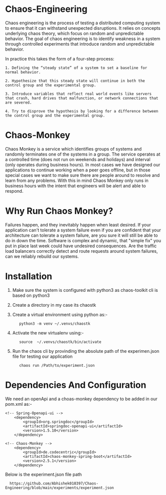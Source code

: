 # Chaos-Engineering

Chaos engineering is the process of testing a distributed computing system to ensure that it can withstand unexpected disruptions. It relies on concepts underlying chaos theory, which focus on random and unpredictable behavior. The goal of chaos engineering is to identify weakness in a system through controlled experiments that introduce random and unpredictable behavior.

In practice this takes the form of a four-step process:

    1. Defining the “steady state” of a system to set a baseline for normal behavior.

    2. Hypothesize that this steady state will continue in both the control group and the experimental group.

    3. Introduce variables that reflect real world events like servers that crash, hard drives that malfunction, or network connections that are severed.

    4. Try to disprove the hypothesis by looking for a difference between the control group and the experimental group.

# Chaos-Monkey

Chaos Monkey is a service which identifies groups of systems and randomly terminates one of the systems in a group. The service operates at a controlled time (does not run on weekends and holidays) and interval (only operates during business hours). In most cases we have designed our applications to continue working when a peer goes offline, but in those special cases we want to make sure there are people around to resolve and learn from any problems. With this in mind Chaos Monkey only runs in business hours with the intent that engineers will be alert and able to respond.

# Why Run Chaos Monkey?

Failures happen, and they inevitably happen when least desired. If your application can't tolerate a system failure even if you are confident that your architecture can tolerate a system failure, are you sure it will still be able to do in down the time. Software is complex and dynamic, that "simple fix" you put in place last week could have undesired consequences. Are the traffic load balancers correctly detect and route requests around system failures, can we reliably rebuild our systems.

# Installation

1.  Make sure the system is configured with python3 as chaos-toolkit cli is based on python3

2.  Create a directory in my case its chaostk

3.  Create a virtual environment using python as:-

           python3 -m venv ~/.venvs/chaostk

4.  Activate the new virtualenv using:-

           source  ~/.venvs/chaostk/bin/activate

5.  Run the chaos cli by provinding the absolute path of the experimen.json file for testing our application

           chaos run /Path/to/experiment.json

# Dependencies And Configuration

We need an openApi and a choas-monkey dependency to be added in our pom.xml as:-

    <!-- Spring-Openapi-ui -->
      	<dependency>
    		<groupId>org.springdoc</groupId>
    		<artifactId>springdoc-openapi-ui</artifactId>
    		<version>1.5.10</version>
    	</dependency>

    <!-- Chaos-Monkey -->
    	<dependency>
    		<groupId>de.codecentric</groupId>
    		<artifactId>chaos-monkey-spring-boot</artifactId>
    		<version>2.5.1</version>
    	</dependency>

Below is the experiment.json file path

      https://github.com/Abhishek010397/Chaos-Engineering/blob/main/experiments/experiment.json
